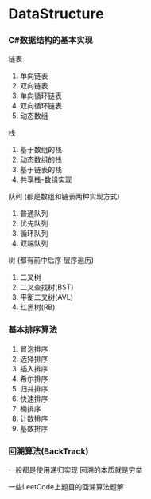 # DataStructure
### C#数据结构的基本实现


链表
1. 单向链表
2. 双向链表
3. 单向循环链表
4. 双向循环链表
5. 动态数组

栈

1. 基于数组的栈
2. 动态数组的栈
3. 基于链表的栈
4. 共享栈-数组实现



队列 (都是数组和链表两种实现方式)

1. 普通队列
2. 优先队列
3. 循环队列
4. 双端队列

树 (都有前中后序 层序遍历)
1. 二叉树
2. 二叉查找树(BST)
3. 平衡二叉树(AVL)
4. 红黑树(RB)

### 基本排序算法

1. 冒泡排序
2. 选择排序
3. 插入排序
4. 希尔排序
5. 归并排序
6. 快速排序
7. 桶排序
8. 计数排序
9. 基数排序

### 回溯算法(BackTrack)
一般都是使用递归实现 回溯的本质就是穷举

一些LeetCode上题目的回溯算法题解